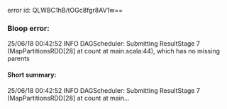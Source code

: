 error id: QLWBC1hB/tOGc8fgr8AV1w==
### Bloop error:

25/06/18 00:42:52 INFO DAGScheduler: Submitting ResultStage 7 (MapPartitionsRDD[28] at count at main.scala:44), which has no missing parents
#### Short summary: 

25/06/18 00:42:52 INFO DAGScheduler: Submitting ResultStage 7 (MapPartitionsRDD[28] at count at main...